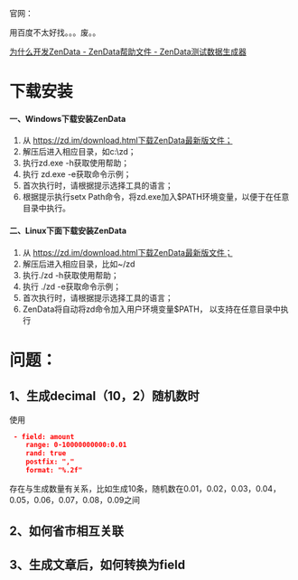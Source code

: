 官网：

用百度不太好找。。。废。。

[为什么开发ZenData - ZenData帮助文件 - ZenData测试数据生成器](https://www.zendata.cn/book/zendata/why-zendata-115.html)



# 下载安装

#### 一、Windows下载安装ZenData 

1. 从 https://zd.im/download.html下载ZenData最新版文件；
2. 解压后进入相应目录，如c:\zd；
3. 执行zd.exe -h获取使用帮助；
4. 执行 zd.exe -e获取命令示例；
5. 首次执行时，请根据提示选择工具的语言；
6. 根据提示执行setx Path命令，将zd.exe加入$PATH环境变量，以便于在任意目录中执行。

#### 二、Linux下面下载安装ZenData

1. 从 https://zd.im/download.html下载ZenData最新版文件；
2. 解压后进入相应目录，比如~/zd
3. 执行./zd -h获取使用帮助；
4. 执行 ./zd -e获取命令示例；
5. 首次执行时，请根据提示选择工具的语言；
6. ZenData将自动将zd命令加入用户环境变量$PATH， 以支持在任意目录中执行





# 问题：

## 1、生成decimal（10，2）随机数时

使用

```json
 - field: amount
    range: 0-10000000000:0.01
    rand: true
    postfix: ","
    format: "%.2f"
```

存在与生成数量有关系，比如生成10条，随机数在0.01，0.02，0.03，0.04，0.05，0.06，0.07，0.08，0.09之间

## 2、如何省市相互关联



## 3、生成文章后，如何转换为field